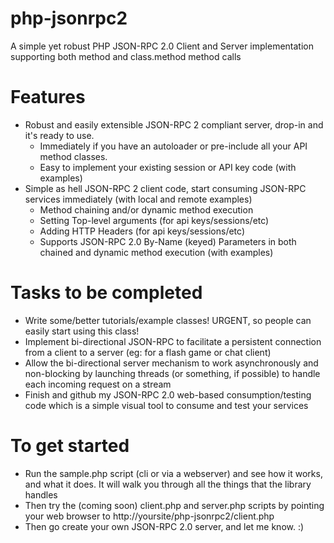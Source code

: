 php-jsonrpc2
============

A simple yet robust PHP JSON-RPC 2.0 Client and Server implementation supporting both method and class.method method calls

Features
============
- Robust and easily extensible JSON-RPC 2 compliant server, drop-in and it's ready to use.
    - Immediately if you have an autoloader or pre-include all your API method classes.
    - Easy to implement your existing session or API key code (with examples)
- Simple as hell JSON-RPC 2 client code, start consuming JSON-RPC services immediately (with local and remote examples)
  - Method chaining and/or dynamic method execution
  - Setting Top-level arguments (for api keys/sessions/etc)
  - Adding HTTP Headers (for api keys/sessions/etc)
  - Supports JSON-RPC 2.0 By-Name (keyed) Parameters in both chained and dynamic method execution (with examples)

Tasks to be completed
============
- Write some/better tutorials/example classes!  URGENT, so people can easily start using this class!
- Implement bi-directional JSON-RPC to facilitate a persistent connection from a client to a server (eg: for a flash game or chat client)
- Allow the bi-directional server mechanism to work asynchronously and non-blocking by launching threads (or something, if possible) to handle each incoming request on a stream
- Finish and github my JSON-RPC 2.0 web-based consumption/testing code which is a simple visual tool to consume and test your services

To get started
==============
- Run the sample.php script (cli or via a webserver) and see how it works, and what it does.  It will walk you through all the things that the library handles
- Then try the (coming soon) client.php and server.php scripts by pointing your web browser to http://yoursite/php-jsonrpc2/client.php
- Then go create your own JSON-RPC 2.0 server, and let me know.  :)